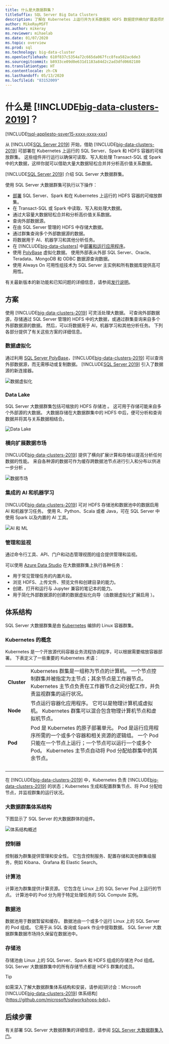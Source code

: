 ```yaml
---
title: 什么是大数据群集？
titleSuffix: SQL Server Big Data Clusters
description: 了解在 Kubernetes 上运行并为关系数据和 HDFS 数据提供横向扩展选项的 SQL Server 大数据群集。
author: MikeRayMSFT
ms.author: mikeray
ms.reviewer: mihaelab
ms.date: 01/07/2020
ms.topic: overview
ms.prod: sql
ms.technology: big-data-cluster
ms.openlocfilehash: 610f837c5354a72c665da067fcc8fea582ac6de3
ms.sourcegitcommit: b8933ce09d0e631d1183a84d2c2ad3dfd0602180
ms.translationtype: HT
ms.contentlocale: zh-CN
ms.lasthandoff: 05/13/2020
ms.locfileid: "83152009"
---
```

# <a name="what-are-big-data-clusters-2019"></a>什么是 [!INCLUDE[big-data-clusters-2019](../includes/ssbigdataclusters-ss-nover.md)]？

[!INCLUDE[tsql-appliesto-ssver15-xxxx-xxxx-xxx](../includes/tsql-appliesto-ssver15-xxxx-xxxx-xxx.md)]

从 [!INCLUDE[SQL Server 2019](../includes/sssqlv15-md.md)] 开始，借助 [!INCLUDE[big-data-clusters-2019](../includes/ssbigdataclusters-ss-nover.md)] 可部署在 Kubernetes 上运行的 SQL Server、Spark 和 HDFS 容器的可缩放群集。 这些组件并行运行以确保可读取、写入和处理 Transact-SQL 或 Spark 中的大数据，这样你就可以借助大量大数据轻松合并并分析高价值关系数据。

[!INCLUDE[SQL Server 2019](../includes/sssqlv15-md.md)] 介绍 SQL Server 大数据群集。

使用 SQL Server 大数据群集可执行以下操作：

- [部署](../big-data-cluster/deploy-get-started.md) SQL Server、Spark 和在 Kubernetes 上运行的 HDFS 容器的可缩放群集。 
- 在 Transact-SQL 或 Spark 中读取、写入和处理大数据。
- 通过大容量大数据轻松合并和分析高价值关系数据。
- 查询外部数据源。
- 在由 SQL Server 管理的 HDFS 中存储大数据。
- 通过群集查询多个外部数据源的数据。
- 将数据用于 AI、机器学习和其他分析任务。
- 在 [!INCLUDE[big-data-clusters](../includes/ssbigdataclusters-nover.md)] 中[部署和运行应用程序](../big-data-cluster/concept-application-deployment.md)。
- 使用 [PolyBase](../relational-databases/polybase/polybase-guide.md) 虚拟化数据。 使用外部表从外部 SQL Server、Oracle、Teradata、MongoDB 和 ODBC 数据源查询数据。
- 使用 Always On 可用性组技术为 SQL Server 主实例和所有数据库提供高可用性。

有关最新版本的新功能和已知问题的详细信息，请参阅[发行说明](release-notes-big-data-cluster.md)。

## <a name="scenarios"></a>方案

使用 [!INCLUDE[big-data-clusters-2019](../includes/ssbigdataclusters-ss-nover.md)] 可灵活处理大数据。 可查询外部数据源，存储通过 SQL Server 管理的 HDFS 中的大数据，或通过群集查询来自多个外部数据源的数据。 然后，可以将数据用于 AI，机器学习和其他分析任务。 下列各部分提供了有关这些方案的详细信息。

### <a name="data-virtualization"></a>数据虚拟化

通过利用 [SQL Server PolyBase](../relational-databases/polybase/polybase-guide.md)，[!INCLUDE[big-data-clusters-2019](../includes/ssbigdataclusters-ss-nover.md)] 可以查询外部数据源，而无需移动或复制数据。 [!INCLUDE[SQL Server 2019](../includes/sssqlv15-md.md)] 引入了数据源的新连接器。

![数据虚拟化](media/big-data-cluster-overview/data-virtualization.png)

### <a name="data-lake"></a>Data Lake

SQL Server 大数据群集包括可缩放的 HDFS 存储池  。 这可用于存储可能来自多个外部源的大数据。 大数据存储在大数据群集中的 HDFS 中后，便可分析和查询数据并将其与关系数据相结合。

![Data Lake](media/big-data-cluster-overview/data-lake.png)

### <a name="scale-out-data-mart"></a>横向扩展数据市场

[!INCLUDE[big-data-clusters-2019](../includes/ssbigdataclusters-ss-nover.md)] 提供了横向扩展计算和存储以提高分析任何数据的性能。 来自各种源的数据可作为缓存跨数据池节点进行引入和分布以供进一步分析  。

![数据市场](media/big-data-cluster-overview/data-mart.png)

### <a name="integrated-ai-and-machine-learning"></a>集成的 AI 和机器学习

[!INCLUDE[big-data-clusters-2019](../includes/ssbigdataclusters-ss-nover.md)] 可对 HDFS 存储池和数据池中的数据启用 AI 和机器学习任务。 使用 R、Python、Scala 或者 Java，可在 SQL Server 中使用 Spark 以及内置的 AI 工具。

![AI 和 ML](media/big-data-cluster-overview/ai-ml-spark.png)

### <a name="management-and-monitoring"></a>管理和监视

通过命令行工具、API、门户和动态管理视图的组合提供管理和监视。

可以使用 [Azure Data Studio](../azure-data-studio/what-is.md) 在大数据群集上执行各种任务：
- 用于常见管理任务的内置片段。
- 浏览 HDFS、上传文件、预览文件和创建目录的能力。
- 创建、打开和运行与 Jupyter 兼容的笔记本的能力。
- 用于简化外部数据源的创建的数据虚拟化向导（由数据虚拟化扩展启用  ）。

## <a name="architecture"></a><a id="architecture"></a>体系结构

SQL Server 大数据群集是由 [Kubernetes](https://kubernetes.io/docs/concepts/) 编排的 Linux 容器群集。

### <a name="kubernetes-concepts"></a>Kubernetes 的概念

Kubernetes 是一个开放源代码容器业务流程协调程序，可以根据需要缩放容器部署。 下表定义了一些重要的 Kubernetes 术语：

|||
|:--|:--|
| **Cluster** | Kubernetes 群集是一组称为节点的计算机。 一个节点控制群集并被指定为主节点；其余节点是工作器节点。 Kubernetes 主节点负责在工作器节点之间分配工作，并负责监视群集的运行状况。 |
| **Node** | 节点运行容器化应用程序。 它可以是物理计算机或虚拟机。 Kubernetes 群集可以混合包含物理计算机节点和虚拟机节点。 |
| **Pod** | Pod 是 Kubernetes 的原子部署单元。 Pod 是运行应用程序所需的一个或多个容器和相关资源的逻辑组。 一个 Pod 只能在一个节点上运行；一个节点可以运行一个或多个 Pod。 Kubernetes 主节点自动将 Pod 分配给群集中的其余节点。 |
| &nbsp; ||

在 [!INCLUDE[big-data-clusters-2019](../includes/ssbigdataclusters-ss-nover.md)] 中，Kubernetes 负责 [!INCLUDE[big-data-clusters-2019](../includes/ssbigdataclusters-ss-nover.md)] 的状态；Kubernetes 生成和配置群集节点、将 Pod 分配给节点，并监视群集的运行状况。

### <a name="big-data-clusters-architecture"></a>大数据群集体系结构

下图显示了 SQL Server 的大数据群体的组件。

![体系结构概述](media/big-data-cluster-overview/architecture-diagram-overview.png)

### <a name="controller"></a><a id="controlplane"></a>控制器

控制器为群集提供管理和安全性。 它包含控制服务、配置存储和其他群集级服务，例如 Kibana、Grafana 和 Elastic Search。

### <a name="compute-pool"></a><a id="computeplane"></a> 计算池

计算池为群集提供计算资源。 它包含在 Linux 上的 SQL Server Pod 上运行的节点。 计算池中的 Pod 分为用于特定处理任务的 SQL Compute  实例。 

### <a name="data-pool"></a><a id="dataplane"></a> 数据池

数据池用于数据暂留和缓存。 数据池由一个或多个运行 Linux 上的 SQL Server 的 Pod 组成。 它用于从 SQL 查询或 Spark 作业中提取数据。 SQL Server 大数据群集数据市场持久保留在数据池中。 

### <a name="storage-pool"></a>存储池

存储池由 Linux 上的 SQL Server、Spark 和 HDFS 组成的存储池 Pod 组成。 SQL Server 大数据群集中的所有存储节点都是 HDFS 群集的成员。

> [!TIP]
> 如需深入了解大数据群集体系结构和安装，请参阅[研讨会：Microsoft [!INCLUDE[big-data-clusters-2019](../includes/ssbigdataclusters-ss-nover.md)] 体系结构](https://github.com/microsoft/sqlworkshops-bdc)。

## <a name="next-steps"></a>后续步骤

有关部署 SQL Server 大数据群集的详细信息，请参阅 [SQL Server 大数据群集入门](deploy-get-started.md)。
